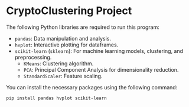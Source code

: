 # CryptoClustering Project
The following Python libraries are required to run this program:

* `pandas`: Data manipulation and analysis.
* `hvplot`: Interactive plotting for dataframes.
* `scikit-learn` (`sklearn`): For machine learning models, clustering, and preprocessing.
  * `KMeans`: Clustering algorithm.
  * `PCA`: Principal Component Analysis for dimensionality reduction.
  * `StandardScaler`: Feature scaling.
  
You can install the necessary packages using the following command:

```bash
pip install pandas hvplot scikit-learn
